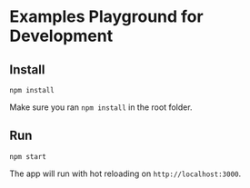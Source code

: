 Examples Playground for Development
================

## Install

```
npm install
```

Make sure you ran `npm install` in the root folder.

## Run

```
npm start
```

The app will run with hot reloading on `http://localhost:3000`.
